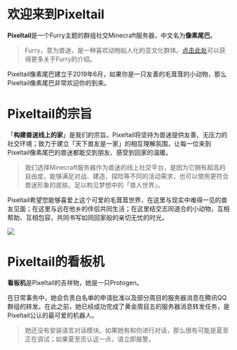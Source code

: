 # 欢迎来到Pixeltail
 
**Pixeltail**是一个Furry主题的群组社交Minecraft服务器，中文名为**像素尾巴**。

>Furry，意为兽迷，是一种喜欢动物拟人化的亚文化群体。[点击此处](https://zhuanlan.zhihu.com/p/88669914)可以获得更多关于Furry的介绍。

Pixeltail像素尾巴建立于2019年6月，如果你是一只友善的毛茸茸的小动物，那么Pixeltail像素尾巴非常欢迎你的到来。

# Pixeltail的宗旨

「**构建兽迷线上的家**」是我们的宗旨。Pixeltail将坚持为兽迷提供友善、无压力的社交环境；致力于建立「天下兽友是一家」的相互理解氛围，让每一位来到Pixeltail像素尾巴的兽迷都能交到朋友、感受到回家的温暖。

>我们选择Minecraft服务器作为兽迷的线上社交平台，是因为它拥有超高的自由度，能够满足对战、建造、探险等不同的活动需求，也可以使用更符合兽迷形象的皮肤。足以构见梦想中的「兽人世界」。

Pixeltail希望您能够喜爱上这个可爱的毛茸茸世界，在这里与现实中难得一见的兽友见面；在这里与远在他乡的伴侣共同生活；在这里结交志同道合的小动物，互相帮助、互相包容，共同书写如同回家般的亲切无忧的时光。

![](https://s3.ax1x.com/2021/02/04/y3aGsP.png)

# Pixeltail的看板机

**看板机**是Pixeltail的吉祥物，她是一只Protogen。

在日常事务中，她会负责白名单的申请批准以及部分周目的服务器消息在腾讯QQ群组的转发。在此之前，她已经成功完成了黄金周目五的服务器消息转发任务，是Pixeltail公认的最可爱的机器人。

> 她还没有安装语言对话模块。如果她有和你进行对话，那么很有可能是夏至正在调试；如果夏至否认这一点，请立即报警。

